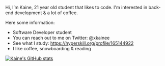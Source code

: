 Hi, I’m Kaine, 21 year old student that likes to code. 
I'm interested in back-end development & a lot of coffee. 

Here some information: 
- Software Developer student
- You can reach out to me on Twitter: @xkainee
- See what I study: https://hyperskill.org/profile/165144922
- I like coffee, snowboarding & reading
<!---
zkainee/zkainee is a ✨ special ✨ repository because its `README.md` (this file) appears on your GitHub profile.
You can click the Preview link to take a look at your changes.
--->
[![Kaine's GitHub stats](https://github-readme-stats.vercel.app/api?username=zkainee)](https://github.com/anuraghazra/github-readme-stats)
